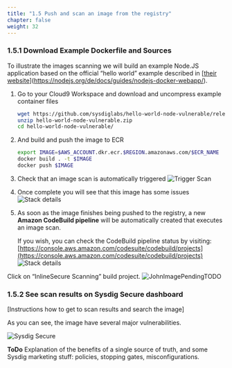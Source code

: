 ```yaml
---
title: "1.5 Push and scan an image from the registry"
chapter: false
weight: 32
---
```


### 1.5.1 Download Example Dockerfile and Sources

To illustrate the images scanning we will build an example Node.JS application based on the official “hello world” example described in [[their website](https://nodejs.org/de/docs/guides/nodejs-docker-webapp/)](https://nodejs.org/de/docs/guides/nodejs-docker-webapp/).

1. Go to your Cloud9 Workspace and download and uncompress example container files


	```bash
	wget https://github.com/sysdiglabs/hello-world-node-vulnerable/releases/download/v1.0/hello-world-node-vulnerable.zip
	unzip hello-world-node-vulnerable.zip
	cd hello-world-node-vulnerable/
	```


2. And build and push the image to ECR

	```bash
	export IMAGE=$AWS_ACCOUNT.dkr.ecr.$REGION.amazonaws.com/$ECR_NAME
	docker build . -t $IMAGE
	docker push $IMAGE
	```

3. Check that an image scan is automatically triggered ![Trigger Scan](/images/30_module_1/triggerscan.png)

4. Once complete you will see that this image has some issues ![Stack details](/images/30_module_1/scannissues.png)

5. As soon as the image finishes being pushed to the registry, a new **Amazon CodeBuild pipeline** will be automatically created that executes an image scan.

	If you wish, you can check the CodeBuild pipeline status by visiting: [https://console.aws.amazon.com/codesuite/codebuild/projects](https://console.aws.amazon.com/codesuite/codebuild/projects) ![Stack details](/images/30_module_1/codebuild.png)


Click on “InlineSecure Scanning” build project. ![JohnImagePendingTODO](/images/30_module_1/johnImagePending.png)


### 1.5.2 See scan results on Sysdig Secure dashboard

[Instructions how to get to scan results and search the image]

As you can see, the image have several major vulnerabilities.

![Sysdig Secure](/images/30_module_1/securescann.png)

**ToDo** Explanation of the benefits of a single source of truth, and some Sysdig marketing stuff: policies, stopping gates, misconfigurations.
